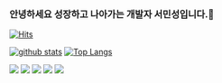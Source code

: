 ### 안녕하세요 성장하고 나아가는 개발자 서민성입니다.👋
[![Hits](https://hits.seeyoufarm.com/api/count/incr/badge.svg?url=https%3A%2F%2Fgithub.com%2Fminseong0609)](https://hits.seeyoufarm.com)
<!--
**minseong0609/minseong0609** is a ✨ _special_ ✨ repository because its `README.md` (this file) appears on your GitHub profile.
Here are some ideas to get you started:
- 🔭 I’m currently working on ...
- 🌱 I’m currently learning ...
- 👯 I’m looking to collaborate on ...
- 🤔 I’m looking for help with ...
- 💬 Ask me about ...
- 📫 How to reach me: ...
- 😄 Pronouns: ...
- ⚡ Fun fact: ...
-->

[![github stats](https://github-readme-stats.vercel.app/api?username=minseong0609&show_icons=true&hide_border=true)](https://github.com/minseong0609)
[![Top Langs](https://github-readme-stats.vercel.app/api/top-langs/?username=minseong0609&layout=compact)](https://github.com/minseong0609)

<a href="" target="_blank"><img src="https://img.shields.io/badge/JAVA-007396?style=flat-square&logo=Java&logoColor=white"/></a>
<a href="" target="_blank"><img src="https://img.shields.io/badge/#HTML-007396?style=flat-square&logo=Html&logoColor=white"/></a>
<a href="" target="_blank"><img src="https://img.shields.io/badge/Html-007396?style=flat-square&logo=#E34F26&logoColor=white"/></a>
<a href="" target="_blank"><img src="https://img.shields.io/badge/JAVA-007396?style=flat-square&logo=Javascript&logoColor=white"/></a>
<a href="" target="_blank"><img src="https://img.shields.io/badge/JAVA-007396?style=flat-square&logo=Mysql&logoColor=white"/></a>

